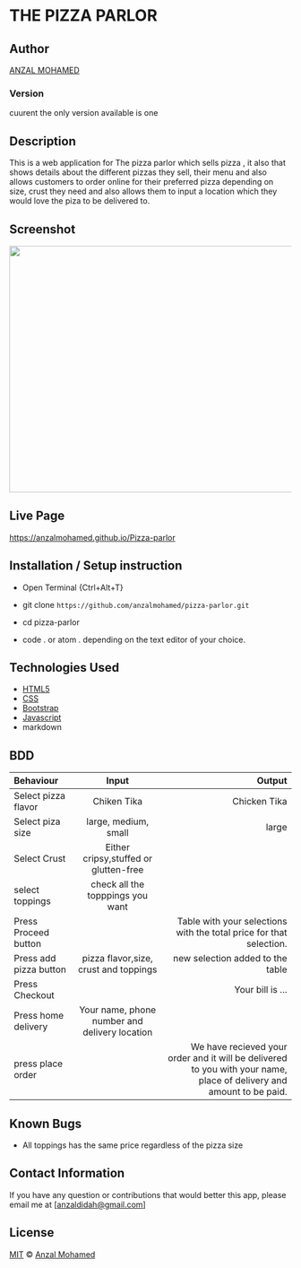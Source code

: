 # THE PIZZA PARLOR
## Author

[ANZAL MOHAMED](https://github.com/anzalmohamed)

### Version
cuurent the only version available is one

## Description

This is a web application for The pizza parlor which sells pizza , it also that shows details about the  different pizzas they sell, their menu and also allows customers to order online for their preferred pizza depending on size, crust they need and also allows them to input a location which they would love the piza to be delivered to. 

## Screenshot
<img src="./IMAGES/Screenshot from 2021-03-09 10-25-12.png" width="900px" height="440px">

## Live Page 
https://anzalmohamed.github.io/Pizza-parlor 


## Installation / Setup instruction
* Open Terminal {Ctrl+Alt+T}

* git clone ```https://github.com/anzalmohamed/pizza-parlor.git```

* cd pizza-parlor

* code . or atom . depending on the text editor of your choice.

## Technologies Used

* [HTML5](https://github.com/topics/html5)
* [CSS](https://github.com/topics/css3)
* [Bootstrap](https://github.com/topics/bootstrap)
* [Javascript](https://github.com/topics/javascript)
* markdown


## BDD
| Behaviour      | Input        | Output       |
| :------------- | :----------: | -----------: |
|  Select pizza flavor  |   Chiken Tika |   Chicken Tika   |
| Select piza size  | large, medium, small |  large  |
| Select Crust   |  Either cripsy,stuffed or glutten-free  |     |
| select toppings  |  check all the topppings you want     |     |
| Press Proceed button |     | Table with your selections with the total price for that selection.|
| Press add pizza button | pizza flavor,size, crust and toppings   | new selection added to the table|
| Press Checkout |     | Your bill is ...  |
| Press home delivery | Your name, phone number and delivery location     |  |
| press place order| | We have recieved your order and it will be delivered to you with your name, place of delivery and amount to be paid.|

## Known Bugs

* All toppings has the same price regardless of the pizza size

## Contact Information 

If you have any question or contributions that would better this app, please email me at [anzaldidah@gmail.com]

## License
[MIT]() © [Anzal Mohamed](https://github.com/anzalmohamed)
